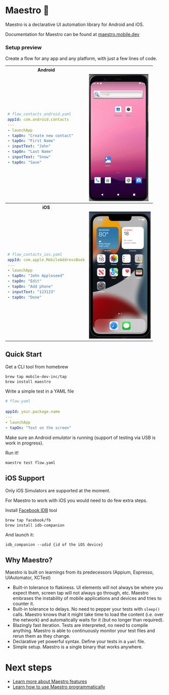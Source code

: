 # Maestro 🎹

Maestro is a declarative UI automation library for Android and iOS.

Documentation for Maestro can be found at [maestro.mobile.dev](https://maestro.mobile.dev)

### Setup preview
Create a flow for any app and any platform, with just a few lines of code.

<table>
<tr>
<th>Android</th>
<th></th>
</tr>
<tr>
<td>

```yaml
# flow_contacts_android.yaml
appId: com.android.contacts
---
- launchApp
- tapOn: "Create new contact"
- tapOn: "First Name"
- inputText: "John"
- tapOn: "Last Name"
- inputText: "Snow"
- tapOn: "Save"
```

</td>
<td>

<img src='./assets/add_contact_android.gif' height='400'>

</td>
</tr>
<tr>
<th>iOS</th>
<th></th>
</tr>
<tr>
<td>

```yaml
# flow_contacts_ios.yaml
appId: com.apple.MobileAddressBook
---
- launchApp
- tapOn: "John Appleseed"
- tapOn: "Edit"
- tapOn: "Add phone"
- inputText: "123123"
- tapOn: "Done"
```

</td>
<td>

<img src='./assets/edit_contacts_ios.gif' height='400'>

</td>
</tr>

</table>


## Quick Start

Get a CLI tool from homebrew

```
brew tap mobile-dev-inc/tap
brew install maestro
```

Write a simple test in a YAML file 

```yaml
# flow.yaml

appId: your.package.name
---
- launchApp
- tapOn: "Text on the screen"
```

Make sure an Android _emulator_ is running (support of testing via USB is work in progress).

Run it!

```
maestro test flow.yaml
```


## iOS Support

Only iOS Simulators are supported at the moment.

For Maestro to work with iOS you would need to do few extra steps. 

Install [Facebook IDB](https://fbidb.io/) tool

```
brew tap facebook/fb
brew install idb-companion
```

And launch it:

```
idb_companion --udid {id of the iOS device}
```

## Why Maestro?

Maestro is built on learnings from its predecessors (Appium, Espresso, UIAutomator, XCTest)

- Built-in tolerance to flakiness. UI elements will not always be where you expect them, screen tap will not always go through, etc. Maestro embrases the instability of mobile applications and devices and tries to counter it.
- Built-in tolerance to delays. No need to pepper your tests with `sleep()` calls. Maestro knows that it might take time to load the content (i.e. over the network) and automaitcally waits for it (but no longer than required).
- Blazingly fast iteration. Tests are interpreted, no need to compile anything. Maestro is able to continuously monitor your test files and rerun them as they change.
- Declarative yet powerful syntax. Define your tests in a `yaml` file.
- Simple setup. Maestro is a single binary that works anywhere.

# Next steps

- [Learn more about Maestro features](https://maestro.mobile.dev/guides/using-maestro-cli)
- [Learn how to use Maestro programmatically](https://maestro.mobile.dev/guides/using-maestro-programmatically)

